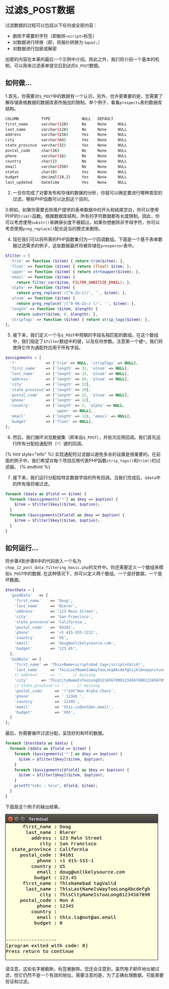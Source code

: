 # 过滤$\_POST数据

过滤数据的过程可以包括以下任何或全部内容：

* 删除不需要的字符（即删除`<script>`标签） 
* 对数据进行转换（即，将报价转换为 `&quot;`）
* 对数据进行加密或解密

加密的内容在本章的最后一个示例中介绍。除此之外，我们将介绍一个基本的机制，可以用来过滤表单提交后到达的`$_POST`数据。

## 如何做...

1.首先，你需要对`$_POST`中的数据有一个认识。另外，也许更重要的是，您需要了解存储表格数据的数据库表所施加的限制。举个例子，看看`prospects`表的数据库结构。

```bash
COLUMN          TYPE              NULL   DEFAULT
first_name      varchar(128)      No     None     NULL
last_name       varchar(128)      No     None     NULL
address         varchar(256)      Yes    None     NULL
city            varchar(64)       Yes    None     NULL
state_province  varchar(32)       Yes    None     NULL
postal_code     char(16)          No     None     NULL
phone           varchar(16)       No     None     NULL
country         char(2)           No     None     NULL
email           varchar(250)      No     None     NULL
status          char(8)           Yes    None     NULL
budget          decimal(10,2)     Yes    None     NULL
last_updated    datetime          Yes    None     NULL
```

2. 一旦你完成了对要发布和存储的数据的分析，你就可以确定要进行哪种类型的过滤，哪些PHP函数可以达到这个目的。

3.例如，如果你需要去除用户提供的表单数据中的开头和结尾空白，你可以使用PHP的`trim()`函数。根据数据库结构，所有的字符数据都有长度限制。因此，你可以考虑使用`substr()`来确保长度不被超过。如果你想删除非字母字符，你可以考虑使用`preg_replace()`配合适当的模式来删除。

4. 现在我们可以将所需的PHP函数集归为一个回调数组。下面是一个基于表单数据过滤需求的例子，这些数据最终将被存储在`prospector`表中。

```php
$filter = [
  'trim' => function ($item) { return trim($item); },
  'float' => function ($item) { return (float) $item; },
  'upper' => function ($item) { return strtoupper($item); },
  'email' => function ($item) { 
     return filter_var($item, FILTER_SANITIZE_EMAIL); },
  'alpha' => function ($item) { 
     return preg_replace('/[^A-Za-z]/', '', $item); },
  'alnum' => function ($item) { 
     return preg_replace('/[^0-9A-Za-z ]/', '', $item); },
  'length' => function ($item, $length) { 
     return substr($item, 0, $length); },
  'stripTags' => function ($item) { return strip_tags($item); },
];
```

5. 接下来，我们定义一个与`$_POST`中预期的字段名相匹配的数组。在这个数组中，我们指定了`$filter`数组中的键，以及任何参数。注意第一个键`*`。我们将使用它作为通配符应用于所有字段。

```php
$assignments = [
  '*'             => ['trim' => NULL, 'stripTags' => NULL],
  'first_name'    => ['length' => 32, 'alnum' => NULL],
  'last_name'     => ['length' => 32, 'alnum' => NULL],
  'address'       => ['length' => 64, 'alnum' => NULL],
  'city'          => ['length' => 32],
  'state_province'=> ['length' => 20],
  'postal_code'   => ['length' => 12, 'alnum' => NULL],
  'phone'         => ['length' => 12],
  'country'       => ['length' => 2, 'alpha' => NULL, 
                      'upper' => NULL],
  'email'         => ['length' => 128, 'email' => NULL],
  'budget'        => ['float' => NULL],
];
```

6. 然后，我们循环浏览数据集（即来自`$_POST`），并依次应用回调。我们首先运行所有分配给通配符（`*`）键的回调。

{% hint style="info" %}
实现通配符过滤器以避免多余的设置是很重要的。在前面的例子中，我们希望对每个项目应用代表PHP函数`strip_tags()`和`trim()`的过滤器。
{% endhint %}

7. 接下来，我们运行分配给特定数据字段的所有回调。当我们完成后，`$data`中的所有值将被过滤。

```php
foreach ($data as $field => $item) {
  foreach ($assignments['*'] as $key => $option) {
    $item = $filter[$key]($item, $option);
  }
  foreach ($assignments[$field] as $key => $option) {
    $item = $filter[$key]($item, $option);
  }
}
```

## 如何运行...

将步骤4到步骤6中的代码放入一个名为`chap_12_post_data_filtering_basic.php`的文件中。你还需要定义一个数组来模拟`$_POST`中的数据. 在这种情况下，你可以定义两个数组，一个是好数据，一个是坏数据。

```php
$testData = [
  'goodData'   => [
    'first_name'    => 'Doug',
    'last_name'     => 'Bierer',
    'address'       => '123 Main Street',
    'city'          => 'San Francisco',
    'state_province'=> 'California',
    'postal_code'   => '94101',
    'phone'         => '+1 415-555-1212',
    'country'       => 'US',
    'email'         => 'doug@unlikelysource.com',
    'budget'        => '123.45',
  ],
  'badData' => [
    'first_name' => 'This+Name<script>bad tag</script>Valid!',
    'last_name' 	=> 'ThisLastNameIsWayTooLongAbcdefghijklmnopqrstuvwxyz0123456789Abcdefghijklmnopqrstuvwxyz0123456789Abcdefghijklmnopqrstuvwxyz0123456789Abcdefghijklmnopqrstuvwxyz0123456789',
    //'address' 	=> '',    // missing
    'city'      => 'ThisCityNameIsTooLong012345678901234567890123456789012345678901234567890123456789  ',
    //'state_province'=> '',    // missing
    'postal_code'     => '!"£$%^Non Alpha Chars',
    'phone'           => ' 12345 ',
    'country'         => '12345',
    'email'           => 'this.is@not@an.email',
    'budget'          => 'XXX',
  ]
];
```

最后，你需要循环过滤分配，呈现好的和坏的数据。

```php
foreach ($testData as $data) {
  foreach ($data as $field => $item) {
    foreach ($assignments['*'] as $key => $option) {
      $item = $filter[$key]($item, $option);
    }
    foreach ($assignments[$field] as $key => $option) {
      $item = $filter[$key]($item, $option);
    }
    printf("%16s : %s\n", $field, $item);
  }
}
```

下面是这个例子的输出结果。

![](../../.gitbook/assets/image%20%28143%29.png)

请注意，这些名字被截断，标签被删除。您还会注意到，虽然电子邮件地址被过滤，但它仍然不是一个有效的地址。需要注意的是，为了正确处理数据，可能需要验证和过滤。



